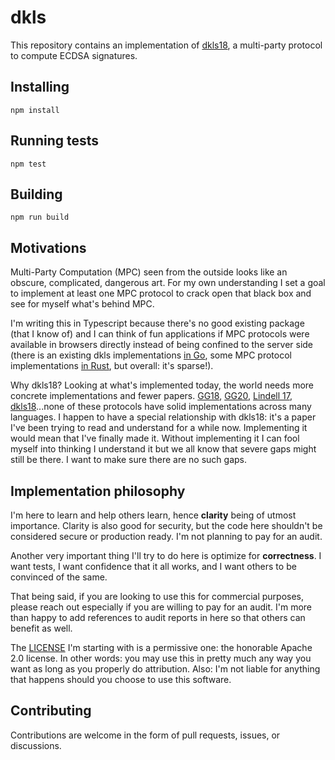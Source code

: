 # dkls

This repository contains an implementation of [dkls18](https://eprint.iacr.org/2018/499), a multi-party protocol to compute ECDSA signatures.

## Installing

```
npm install
```

## Running tests

```
npm test
```

## Building

```
npm run build
```

## Motivations

Multi-Party Computation (MPC) seen from the outside looks like an obscure, complicated, dangerous art. For my own understanding I set a goal to implement at least one MPC protocol to crack open that black box and see for myself what's behind MPC.

I'm writing this in Typescript because there's no good existing package (that I know of) and I can think of fun applications if MPC protocols were available in browsers directly instead of being confined to the server side (there is an existing dkls implementations [in Go](https://github.com/coinbase/kryptology/tree/master/pkg/tecdsa/dkls), some MPC protocol implementations [in Rust](https://gitlab.com/thorchain/tss/multi-party-ecdsa-docker/-/tree/master/src/protocols?ref_type=heads), but overall: it's sparse!).

Why dkls18? Looking at what's implemented today, the world needs more concrete implementations and fewer papers. [GG18](https://eprint.iacr.org/2019/114.pdf), [GG20](https://eprint.iacr.org/2020/540), [Lindell 17](https://eprint.iacr.org/2017/552.pdf), [dkls18](https://eprint.iacr.org/2018/499)...none of these protocols have solid implementations across many languages. I happen to have a special relationship with dkls18: it's a paper I've been trying to read and understand for a while now. Implementing it would mean that I've finally made it. Without implementing it I can fool myself into thinking I understand it but we all know that severe gaps might still be there. I want to make sure there are no such gaps.

## Implementation philosophy

I'm here to learn and help others learn, hence **clarity** being of utmost importance. Clarity is also good for security, but the code here shouldn't be considered secure or production ready. I'm not planning to pay for an audit.

Another very important thing I'll try to do here is optimize for **correctness**. I want tests, I want confidence that it all works, and I want others to be convinced of the same.

That being said, if you are looking to use this for commercial purposes, please reach out especially if you are willing to pay for an audit. I'm more than happy to add references to audit reports in here so that others can benefit as well.

The [LICENSE](./LICENSE) I'm starting with is a permissive one: the honorable Apache 2.0 license. In other words: you may use this in pretty much any way you want as long as you properly do attribution. Also: I'm not liable for anything that happens should you choose to use this software.

## Contributing

Contributions are welcome in the form of pull requests, issues, or discussions.